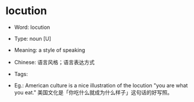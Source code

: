 # locution

- Word: locution

- Type: noun [U]
- Meaning: a style of speaking
- Chinese: 语言风格；语言表达方式
- Tags: 
- Eg.: American culture is a nice illustration of the locution "you are what you eat." 美国文化是「你吃什么就成为什么样子」这句话的好写照。

